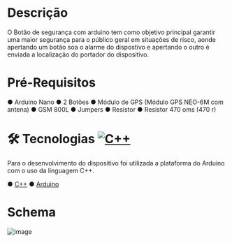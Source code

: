 # Descrição
O Botão de segurança com arduino tem como objetivo principal garantir uma maior segurança para o público geral em situações de risco, aonde apertando um botão soa o alarme do dispostivo e apertando o outro é enviada a localização do portador do dispositivo.

# Pré-Requisitos
● Arduino Nano
● 2 Botões
● Módulo de GPS (Módulo GPS NEO-6M com antena)
● GSM 800L
● Jumpers
● Resistor
● Resistor 470 oms (470 r)

# 🛠 Tecnologias [![C++](https://img.shields.io/badge/C++-%2300599C.svg?logo=c%2B%2B&logoColor=white)](#)

Para o desenvolvimento do dispositivo foi utilizada a plataforma do Arduino com o uso da linguagem C++.

● [C++](https://www.bloodshed.net/)  ● [Arduino](https://www.arduino.cc/)

# Schema

![image](https://github.com/user-attachments/assets/d43c1d0f-7c02-4cd0-b12d-b22c8d06fc51)

